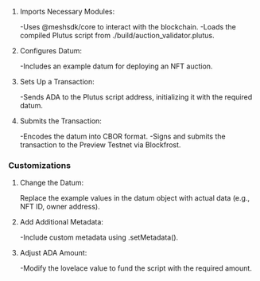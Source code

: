 1. Imports Necessary Modules:

    -Uses @meshsdk/core to interact with the blockchain.
    -Loads the compiled Plutus script from ./build/auction_validator.plutus.

2. Configures Datum:

    -Includes an example datum for deploying an NFT auction.
   
3. Sets Up a Transaction:

   -Sends ADA to the Plutus script address, initializing it with the required datum.

4. Submits the Transaction:

    -Encodes the datum into CBOR format.
    -Signs and submits the transaction to the Preview Testnet via Blockfrost.

### Customizations

1. Change the Datum:

    Replace the example values in the datum object with actual data (e.g., 
    NFT ID, owner address).

2. Add Additional Metadata:

   -Include custom metadata using .setMetadata().

3. Adjust ADA Amount:

   -Modify the lovelace value to fund the script with the required amount.
